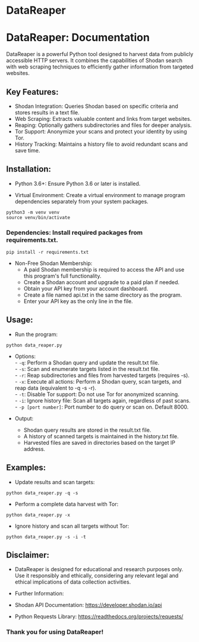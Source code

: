# DataReaper

# DataReaper: Documentation

DataReaper is a powerful Python tool designed to harvest data from publicly accessible HTTP servers. It combines the capabilities of Shodan search with web scraping techniques to efficiently gather information from targeted websites.

## Key Features:

- Shodan Integration: Queries Shodan based on specific criteria and stores results in a text file.
- Web Scraping: Extracts valuable content and links from target websites.
- Reaping: Optionally gathers subdirectories and files for deeper analysis.
- Tor Support: Anonymize your scans and protect your identity by using Tor.
- History Tracking: Maintains a history file to avoid redundant scans and save time.

## Installation:

- Python 3.6+: Ensure Python 3.6 or later is installed.

- Virtual Environment: Create a virtual environment to manage program dependencies separately from your system packages.
````
python3 -m venv venv
source venv/bin/activate
````
### Dependencies: Install required packages from requirements.txt.
````
pip install -r requirements.txt
````
- Non-Free Shodan Membership:
    - A paid Shodan membership is required to access the API and use this program's full functionality.
    - Create a Shodan account and upgrade to a paid plan if needed.
    - Obtain your API key from your account dashboard.
    - Create a file named api.txt in the same directory as the program.
    - Enter your API key as the only line in the file.

## Usage:

- Run the program:
````
python data_reaper.py
````
- Options:\
        - `-q`: Perform a Shodan query and update the result.txt file.\
        - `-s`: Scan and enumerate targets listed in the result.txt file.\
        - `-r`: Reap subdirectories and files from harvested targets (requires -s).\
        - `-x`: Execute all actions: Perform a Shodan query, scan targets, and reap data (equivalent to -q -s -r).\
        - `-t`: Disable Tor support: Do not use Tor for anonymized scanning.\
        - `-i`: Ignore history file: Scan all targets again, regardless of past scans.\
        - `-p [port number]`: Port number to do query or scan on. Default 8000.

- Output:
    - Shodan query results are stored in the result.txt file.
    - A history of scanned targets is maintained in the history.txt file.
    - Harvested files are saved in directories based on the target IP address.

## Examples:

- Update results and scan targets:
````
python data_reaper.py -q -s
````
- Perform a complete data harvest with Tor:
````
python data_reaper.py -x
````
- Ignore history and scan all targets without Tor:
````
python data_reaper.py -s -i -t
````
## Disclaimer:

- DataReaper is designed for educational and research purposes only. Use it responsibly and ethically, considering any relevant legal and ethical implications of data collection activities.

- Further Information:

- Shodan API Documentation: https://developer.shodan.io/api
- Python Requests Library: https://readthedocs.org/projects/requests/

### Thank you for using DataReaper!
